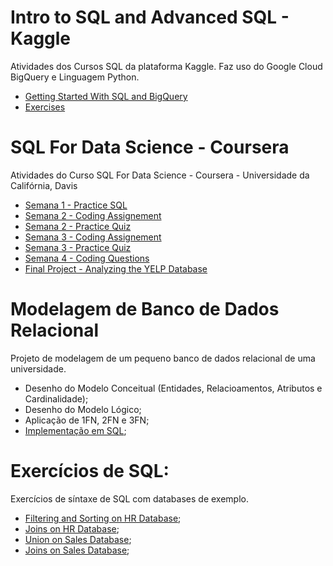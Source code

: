 # Intro to SQL and Advanced SQL - Kaggle
Atividades dos Cursos SQL da plataforma Kaggle. Faz uso do Google Cloud BigQuery e Linguagem Python.

- [Getting Started With SQL and BigQuery](https://github.com/rafaelpavan95/SQL_Learning/blob/main/Getting_Started_With_SQL_and_BigQuery.ipynb)
- [Exercises](https://github.com/rafaelpavan95/SQL_Learning/blob/main/exercise-getting-started-with-sql-and-bigquery.ipynb)
 



# SQL For Data Science - Coursera

Atividades do Curso SQL For Data Science - Coursera - Universidade da Califórnia, Davis

- [Semana 1 - Practice SQL](https://github.com/rafaelpavan95/database_modelling/blob/main/W1_Practice.sql)
- [Semana 2 - Coding Assignement](https://github.com/rafaelpavan95/database_modelling/blob/main/W2_CodingAssignment.sql)
- [Semana 2 - Practice Quiz](https://github.com/rafaelpavan95/database_modelling/blob/main/W2_PracticeQuiz.sql)
- [Semana 3 - Coding Assignement](https://github.com/rafaelpavan95/database_modelling/blob/main/W3_CodingAssignment.sql)
- [Semana 3 - Practice Quiz](https://github.com/rafaelpavan95/database_modelling/blob/main/W3_PracticeQuiz.sql)
- [Semana 4 - Coding Questions](https://github.com/rafaelpavan95/database_modelling/blob/main/W4_CodingQuestions.sql)
- [Final Project - Analyzing the YELP Database](https://github.com/rafaelpavan95/SQL_Learning/blob/main/DataScientistRolePlay2.txt)


# Modelagem de Banco de Dados Relacional

Projeto de modelagem de um pequeno banco de dados relacional de uma universidade.


- Desenho do Modelo Conceitual (Entidades, Relacioamentos, Atributos e Cardinalidade);
- Desenho do Modelo Lógico;
- Aplicação de 1FN, 2FN e 3FN;
- [Implementação em SQL](https://github.com/rafaelpavan95/SQL_Learning/blob/main/implementacao.sql);



# Exercícios de SQL:

Exercícios de síntaxe de SQL com databases de exemplo.

- [Filtering and Sorting on HR Database](https://github.com/rafaelpavan95/database_modelling/blob/main/HR_db_exercises.sql);
- [Joins on HR Database](https://github.com/rafaelpavan95/database_modelling/blob/main/joins_HR_db.sql);
- [Union on Sales Database](https://github.com/rafaelpavan95/database_modelling/blob/main/union_sales_db.sql);
- [Joins on Sales Database](https://github.com/rafaelpavan95/database_modelling/blob/main/joins_sales.sql);


